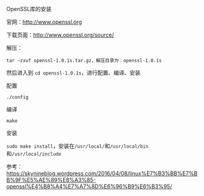 OpenSSL库的安装

官网：http://www.openssl.org

下载页面：http://www.openssl.org/source/

解压：

`tar –zxvf openssl-1.0.1s.tar.gz，解压目录为：openssl-1.0.1s`

然后进入到 `cd openssl-1.0.1s`，进行配置、编译、安装

配置

`./config`

编译

`make`

安装

`sudo make install`，安装在`/usr/local/`和`/usr/local/bin`和`/usr/local/include`

参考：https://skynineblog.wordpress.com/2016/04/08/linux%E7%B3%BB%E7%BB%9F%E5%AE%89%E8%A3%85-openssl%E4%B8%A4%E7%A7%8D%E6%96%B9%E6%B3%95/
